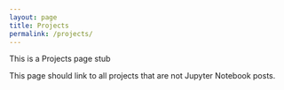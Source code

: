 ```yaml
---
layout: page
title: Projects 
permalink: /projects/
---
```


This is a Projects page stub

This page should link to all projects that are not Jupyter Notebook posts.
